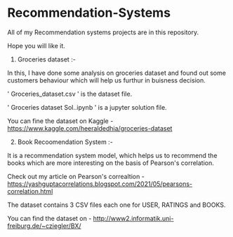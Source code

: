 # Recommendation-Systems

All of my Recommendation systems projects are in this repository.

Hope you will like it.

1. Groceries dataset :-

In this, I have done some analysis on groceries dataset and found out some customers behaviour which will help us furthur in buisness decision.

' Groceries_dataset.csv ' is the dataset file.

' Groceries dataset Sol..ipynb ' is a jupyter solution file.

You can fine the dataset on Kaggle - https://www.kaggle.com/heeraldedhia/groceries-dataset

2. Book Recoomendation System :-

It is a recommendation system model, which helps us to recommend the books which are more interesting on the basis of Pearson's correlation.

Check out my article on Pearson's correaltion - https://yashguptacorrelations.blogspot.com/2021/05/pearsons-correlation.html

The dataset contains 3 CSV files each one for USER, RATINGS and BOOKS.

You can find the dataset on - http://www2.informatik.uni-freiburg.de/~cziegler/BX/
